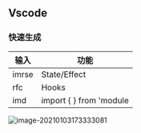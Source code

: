 <!--
title: 01-React配置
sort:
-->

## Vscode

### 快速生成

| 输入  | 功能                    |
| ----- | ----------------------- |
| imrse | State/Effect            |
| rfc   | Hooks                   |
| imd   | import { } from 'module |

![image-20210103173333081](https://img-1257284600.cos.ap-beijing.myqcloud.com/2020/20210103173340.png)
